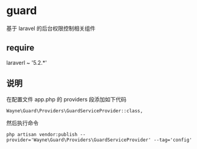 # guard
基于 laravel 的后台权限控制相关组件

## require

laraverl ~ '5.2.*'

## 说明

在配置文件 app.php 的 providers 段添加如下代码

```
Wayne\Guard\Providers\GuardServiceProvider::class,
```

然后执行命令
```
php artisan vendor:publish --provider='Wayne\Guard\Providers\GuardServiceProvider' --tag='config'
```